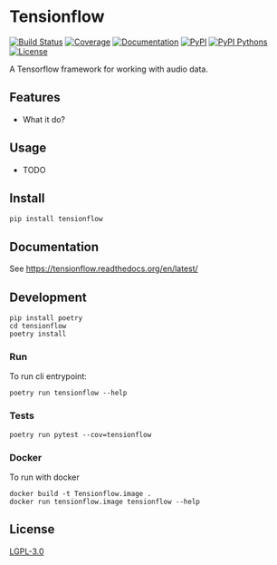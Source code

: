 # Tensionflow

[![Build Status](https://travis-ci.org/Curly-Mo/tensionflow.svg?branch=master)](https://travis-ci.org/Curly-Mo/tensionflow)
[![Coverage](https://coveralls.io/repos/github/Curly-Mo/tensionflow/badge.svg)](https://coveralls.io/github/Curly-Mo/tensionflow)
[![Documentation](https://readthedocs.org/projects/tensionflow/badge/?version=latest)](https://tensionflow.readthedocs.org/en/latest/?badge=latest)
[![PyPI](https://img.shields.io/pypi/v/tensionflow.svg)](https://pypi.python.org/pypi/tensionflow)
[![PyPI Pythons](https://img.shields.io/pypi/pyversions/tensionflow.svg)](https://pypi.python.org/pypi/tensionflow)
[![License](https://img.shields.io/pypi/l/tensionflow.svg)](https://github.com/Curly-Mo/tensionflow/blob/master/LICENSE)

A Tensorflow framework for working with audio data.

## Features

* What it do?

## Usage

* TODO

## Install

```console
pip install tensionflow
```

## Documentation
See https://tensionflow.readthedocs.org/en/latest/

## Development
```console
pip install poetry
cd tensionflow
poetry install
```
### Run
To run cli entrypoint:
```console
poetry run tensionflow --help
```

### Tests
```console
poetry run pytest --cov=tensionflow
```

### Docker
To run with docker
```console
docker build -t Tensionflow.image .
docker run tensionflow.image tensionflow --help
```

## License
[LGPL-3.0](https://github.com/Curly-Mo/tensionflow/blob/master/LICENSE)
